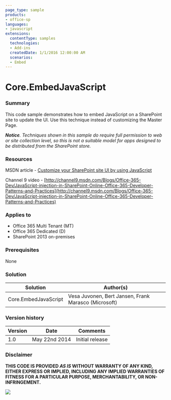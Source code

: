 ```yaml
---
page_type: sample
products:
- office-sp
languages:
- javascript
extensions:
  contentType: samples
  technologies:
  - Add-ins
  createdDate: 1/1/2016 12:00:00 AM
  scenarios:
  - Embed
---
```

# Core.EmbedJavaScript #

### Summary ###
This code sample demonstrates how to embed JavaScript on a SharePoint site to update the UI. Use this technique instead of customizing the Master Page.

***Notice**. Techniques shown in this sample do require full permission to web or site collection level, so this is not a suitable model for apps designed to be distributed from the SharePoint store.*

### Resources ###

MSDN article - [Customize your SharePoint site UI by using JavaScript](https://msdn.microsoft.com/en-us/pnp_articles/customize-your-sharepoint-site-ui-by-using-javascript)

Channel 9 video - [http://channel9.msdn.com/Blogs/Office-365-Dev/JavaScript-injection-in-SharePoint-Online-Office-365-Developer-Patterns-and-Practices](http://channel9.msdn.com/Blogs/Office-365-Dev/JavaScript-injection-in-SharePoint-Online-Office-365-Developer-Patterns-and-Practices)

### Applies to ###
-  Office 365 Multi Tenant (MT)
-  Office 365 Dedicated (D)
-  SharePoint 2013 on-premises

### Prerequisites ###
None

### Solution ###
Solution | Author(s)
---------|----------
Core.EmbedJavaScript | Vesa Juvonen, Bert Jansen, Frank Marasco (Microsoft)

### Version history ###
Version  | Date | Comments
---------| -----| --------
1.0  | May 22nd 2014 | Initial release

### Disclaimer ###
**THIS CODE IS PROVIDED *AS IS* WITHOUT WARRANTY OF ANY KIND, EITHER EXPRESS OR IMPLIED, INCLUDING ANY IMPLIED WARRANTIES OF FITNESS FOR A PARTICULAR PURPOSE, MERCHANTABILITY, OR NON-INFRINGEMENT.**

    

<img src="https://telemetry.sharepointpnp.com/pnp/samples/Core.EmbedJavaScript" />
